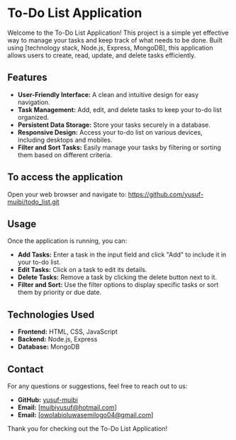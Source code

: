 # To-Do List Application

Welcome to the To-Do List Application! This project is a simple yet effective way to manage your tasks and keep track of what needs to be done. Built using [technology stack, Node.js, Express, MongoDB], this application allows users to create, read, update, and delete tasks efficiently.

## Features

- **User-Friendly Interface:** A clean and intuitive design for easy navigation.
- **Task Management:** Add, edit, and delete tasks to keep your to-do list organized.
- **Persistent Data Storage:** Store your tasks securely in a database.
- **Responsive Design:** Access your to-do list on various devices, including desktops and mobiles.
- **Filter and Sort Tasks:** Easily manage your tasks by filtering or sorting them based on different criteria.

## To access the application
Open your web browser and navigate to: https://github.com/yusuf-muibi/todo_list.git


## Usage

Once the application is running, you can:

- **Add Tasks:** Enter a task in the input field and click "Add" to include it in your to-do list.
- **Edit Tasks:** Click on a task to edit its details.
- **Delete Tasks:** Remove a task by clicking the delete button next to it.
- **Filter and Sort:** Use the filter options to display specific tasks or sort them by priority or due date.

## Technologies Used

- **Frontend:** HTML, CSS, JavaScript 
- **Backend:** Node.js, Express
- **Database:** MongoDB 


## Contact

For any questions or suggestions, feel free to reach out to us:

- **GitHub:** [yusuf-muibi](https://github.com/yusuf-muibi/todo_list)
- **Email:** [muibiyusuf@hotmail.com]
- **Email:** [owolabioluwasemilogo04@gmail.com]

Thank you for checking out the To-Do List Application!